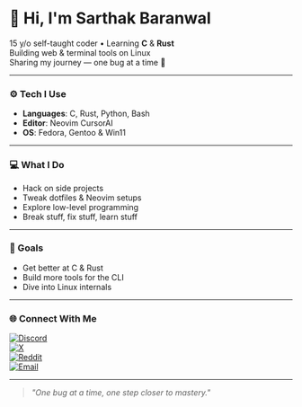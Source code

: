 # 👋 Hi, I'm Sarthak Baranwal

15 y/o self-taught coder • Learning **C** & **Rust**  
Building web & terminal tools on Linux  
Sharing my journey — one bug at a time 🐞

---

### ⚙️ Tech I Use

- **Languages**: C, Rust, Python, Bash  
- **Editor**: Neovim CursorAI
- **OS**: Fedora, Gentoo & Win11

---

### 💻 What I Do

- Hack on side projects  
- Tweak dotfiles & Neovim setups  
- Explore low-level programming  
- Break stuff, fix stuff, learn stuff  

---

### 🧠 Goals

- Get better at C & Rust  
- Build more tools for the CLI  
- Dive into Linux internals  

---

### 🌐 Connect With Me

[![Discord](https://img.shields.io/badge/Discord-5865F2?style=flat&logo=discord&logoColor=white)](https://discord.com/users/1375875117602570270)  
[![X](https://img.shields.io/badge/X-000000?style=flat&logo=x&logoColor=white)](https://x.com/sarthaknology)  
[![Reddit](https://img.shields.io/badge/Reddit-FF4500?style=flat&logo=reddit&logoColor=white)](https://reddit.com/u/sarthaknology)  
[![Email](https://img.shields.io/badge/Email-8B89CC?style=flat&logo=protonmail&logoColor=white)](mailto:sarthaknology@proton.me)

---

> _"One bug at a time, one step closer to mastery."_
